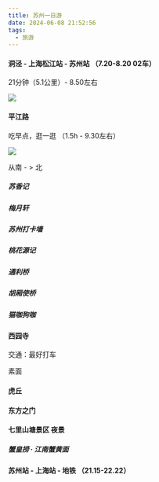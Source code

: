 ```yaml
---
title: 苏州一日游
date: 2024-06-08 21:52:56
tags:
  - 旅游
---
```


#### 洞泾  - 上海松江站 - 苏州站 （7.20-8.20   02车）

21分钟（5.1公里）-   8.50左右

![](https://s3.bmp.ovh/imgs/2024/06/08/32faa5d56b5ec6fc.png)



#### 平江路  

吃早点，逛一逛   （1.5h  -  9.30左右）

![](https://s3.bmp.ovh/imgs/2024/06/08/546339c0896af6e9.png)

从南 - > 北
##### 苏香记
##### 梅月轩
##### 苏州打卡墙
##### 桃花源记
##### 通利桥
##### 胡厢使桥
##### 猫咖狗咖




#### 西园寺

交通：最好打车

素面


#### 虎丘


#### 东方之门


#### 七里山塘景区 夜景

##### 蟹皇捞 · 江南蟹黄面


#### 苏州站 - 上海站 - 地铁  （21.15-22.22）

